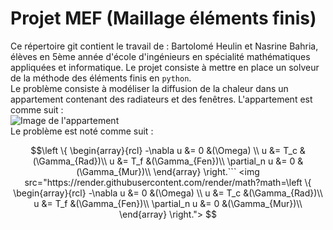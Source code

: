 # Projet MEF (Maillage éléments finis)
Ce répertoire git contient le travail de : Bartolomé Heulin et Nasrine Bahria, élèves en 5ème année d'école d'ingénieurs en spécialité mathématiques appliquées et informatique. Le projet consiste à mettre en place un solveur de la méthode des éléments finis en `python`.  
Le problème consiste à modéliser la diffusion de la chaleur dans un appartement contenant des radiateurs et des fenêtres.
L'appartement est comme suit :  
![Image de l'appartement](https://bthierry.pages.math.cnrs.fr/course-fem/_images/2020-2021-flat.svg)  
Le problème est noté comme suit :  
```math
\left \{
\begin{array}{rcl}
-\nabla u &= 0 &(\Omega) \\
u &= T_c &(\Gamma_{Rad})\\
u &= T_f &(\Gamma_{Fen})\\
\partial_n u &= 0 &(\Gamma_{Mur})\\
\end{array}
\right.```
<img src="https://render.githubusercontent.com/render/math?math=\left \{
\begin{array}{rcl}
-\nabla u &= 0 &(\Omega) \\
u &= T_c &(\Gamma_{Rad})\\
u &= T_f &(\Gamma_{Fen})\\
\partial_n u &= 0 &(\Gamma_{Mur})\\
\end{array}
\right.">
